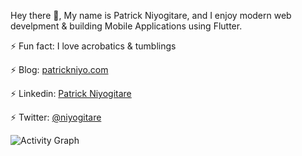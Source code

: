 Hey there 👋, My name is Patrick Niyogitare, and I enjoy modern web develpment & building Mobile Applications using Flutter.

 ⚡ Fun fact: I love acrobatics & tumblings 
 
 ⚡ Blog: [patrickniyo.com](https://patrickniyo.com)
 
 ⚡ Linkedin: [Patrick Niyogitare](https://www.linkedin.com/in/patrick-niyogitare-76b469184/)
 
 ⚡ Twitter: [@niyogitare](https://twitter.com/niyogitare)

![Activity Graph](https://activity-graph.herokuapp.com/graph?username=patrickniyogitare28&theme=github&hide_border=true&bg_color=0d1117&area_color=1f6fea&line=38d252&point=1f6fea&color=fefefe)
